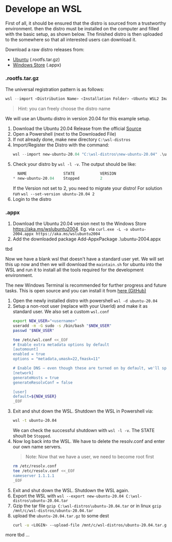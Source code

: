 # Develope an WSL

First of all, it should be ensured that the distro is sourced from a trustworthy environment. then the distro must be installed on the computer and filled with the basic setup, as shown below.
The finished distro is then uploaded to the somewhere so that all interested users can download it.

Download a raw distro releases from:
- [Ubuntu](https://cloud-images.ubuntu.com/releases) (.rootfs.tar.gz)
- [Windows Store](https://docs.microsoft.com/en-us/windows/wsl/install-manual#downloading-distributions) (.appx)

### .rootfs.tar.gz

The universal registration pattern is as follows:

```powershell
wsl --import <Distribution Name> <Installation Folder> <Ubuntu WSL2 Image Tarball path>
```

> Hint: you can freely choose the distro name

We will use an Ubuntu distro in version 20.04 for this example setup.

1. Download the Ubuntu 20.04 Release from the official [Source](https://cloud-images.ubuntu.com/releases/focal/release/ubuntu-20.04-server-cloudimg-amd64-wsl.rootfs.tar.gz)
2. Open a Powershell (next to the Downloaded File)
3. If not already done, make new directory `C:\wsl-distros`
4. Import/Register the Distro with the command:
   ```powershell
   wsl --import new-ubuntu-20.04 "C:\wsl-distros\new-ubuntu-20.04" .\ubuntu-20.04-server-cloudimg-amd64-wsl.rootfs.tar.gz
   ```
5. Check your distro by `wsl -l -v`. The output should be like:
   ```powershell
     NAME                STATE           VERSION
   * new-ubuntu-20.04    Stopped         2
   ```
   If the Version not set to 2, you need to migrate your distro! For solution run `wsl --set-version ubuntu-20.04 2`
6. Login to the distro

### .appx

1. Download the Ubuntu 20.04 version next to the Windows Store https://aka.ms/wslubuntu2004. Eg. via `curl.exe -L -o ubuntu-2004.appx https://aka.ms/wslubuntu2004`
2. Add the downloaded package Add-AppxPackage .\ubuntu-2004.appx

tbd



Now we have a blank wsl that doesn't have a standard user yet. We will set this up now and then we will download the `maintain.sh` for ubuntu into the WSL and run it to install all the tools required for the development environment.

The new Windows Terminal is recommended for further progress and future tasks. This is open source and you can install it from [here (GitHub)](https://github.com/microsoft/terminal)

1. Open the newly installed distro with powershell `wsl -d ubuntu-20.04`
2. Setup a non-root user (replace <username> with your UserId) and make it as standard user. We also set a custom `wsl.conf`
   ```bash
   export NEW_USER="<username>"
   useradd -m -G sudo -s /bin/bash "$NEW_USER"
   passwd "$NEW_USER"

   tee /etc/wsl.conf <<_EOF
   # Enable extra metadata options by default
   [automount]
   enabled = true
   options = "metadata,umask=22,fmask=11"
   
   # Enable DNS – even though these are turned on by default, we'll specify here just to be explicit.
   [network]
   generateHosts = true
   generateResolvConf = false

   [user]
   default=${NEW_USER}
   _EOF
   ```
3. Exit and shut down the WSL. Shutdown the WSL in Powershell via:
   ```bash
   wsl -t ubuntu-20.04
   ```
   We can check the successful shutdown with `wsl -l -v`. The STATE shoult be `Stopped`.
4. Now log back into the WSL. We have to delete the resolv.conf and enter our own name servers.
   > Note: Now that we have a user, we need to become root first
   ```bash
   rm /etc/resolv.conf
   tee /etc/resolv.conf <<_EOF
   nameserver 1.1.1.1
   _EOF
   ```
5. Exit and shut down the WSL. Shutdown the WSL again.
6. Export the WSL with `wsl --export new-ubuntu-20.04 C:\wsl-distros\ubuntu-20.04.tar`
7. Gzip the tar file `gzip C:\wsl-distros\ubuntu-20.04.tar` or in linux `gzip /mnt/c/wsl-distros/ubuntu-20.04.tar`
8. upload the `ubuntu-20.04.tar.gz` to some dest
   ```bash
   curl -u <LOGIN> --upload-file /mnt/c/wsl-distros/ubuntu-20.04.tar.gz https://somewhere/repository/wsl-distros/ubuntu-20.04.rootfs.tar.gz
   ```

more tbd ...